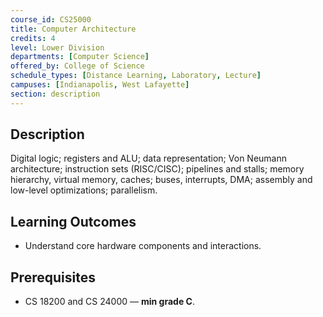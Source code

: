```yaml
---
course_id: CS25000
title: Computer Architecture
credits: 4
level: Lower Division
departments: [Computer Science]
offered_by: College of Science
schedule_types: [Distance Learning, Laboratory, Lecture]
campuses: [Indianapolis, West Lafayette]
section: description
---
```


## Description
Digital logic; registers and ALU; data representation; Von Neumann architecture; instruction sets (RISC/CISC); pipelines and stalls; memory hierarchy, virtual memory, caches; buses, interrupts, DMA; assembly and low-level optimizations; parallelism.

## Learning Outcomes
- Understand core hardware components and interactions.

## Prerequisites
- CS 18200 and CS 24000 — **min grade C**.